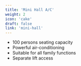 ```yaml
---
title: 'Mini Hall A/C'
weight: 2
icon: 'cake'
draft: false
link: 'mini-hall'
---
```


- 100 persons seating capacity
- Powerful air-conditioning
- Suitable for all family functions
- Separate lift access
